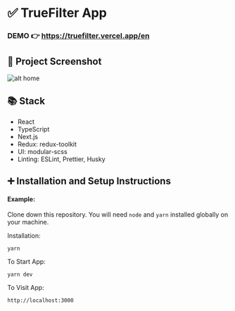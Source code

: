 # ✅ TrueFilter App

### DEMO 👉 https://truefilter.vercel.app/en

## 🌄 Project Screenshot

![alt home](https://im2.ezgif.com/tmp/ezgif-2-95796f66ab.png)

## 📚 Stack

- React
- TypeScript
- Next.js
- Redux: redux-toolkit
- UI: modular-scss
- Linting: ESLint, Prettier, Husky

## ➕ Installation and Setup Instructions

#### Example:

Clone down this repository. You will need `node` and `yarn` installed globally on your machine.

Installation:

`yarn`

To Start App:

`yarn dev`

To Visit App:

`http://localhost:3000`
